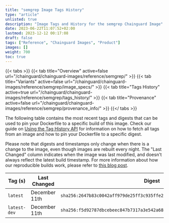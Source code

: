 ```yaml
---
title: "semgrep Image Tags History"
type: "article"
unlisted: true
description: "Image Tags and History for the semgrep Chainguard Image"
date: 2023-06-22T11:07:52+02:00
lastmod: 2023-12-12 00:17:08
draft: false
tags: ["Reference", "Chainguard Images", "Product"]
images: []
weight: 700
toc: true
---
```


{{< tabs >}}
{{< tab title="Overview" active=false url="/chainguard/chainguard-images/reference/semgrep/" >}}
{{< tab title="Variants" active=false url="/chainguard/chainguard-images/reference/semgrep/image_specs/" >}}
{{< tab title="Tags History" active=true url="/chainguard/chainguard-images/reference/semgrep/tags_history/" >}}
{{< tab title="Provenance" active=false url="/chainguard/chainguard-images/reference/semgrep/provenance_info/" >}}
{{</ tabs >}}

The following table contains the most recent tags and digests that can be used to pin your Dockerfile to a specific build of this image. Check our guide on [Using the Tag History API](/chainguard/chainguard-images/using-the-tag-history-api/) for information on how to fetch all tags from an image and how to pin your Dockerfile to a specific digest.

Please note that digests and timestamps only change when there is a change to the image, even though images are rebuilt every night. The "Last Changed" column indicates when the image was last modified, and doesn't always reflect the latest build timestamp. For more information about how our reproducible builds work, please refer to [this blog post](https://www.chainguard.dev/unchained/reproducing-chainguards-reproducible-image-builds).

| Tag (s)       | Last Changed  | Digest                                                                    |
|---------------|---------------|---------------------------------------------------------------------------|
|  `latest`     | December 11th | `sha256:2647b83c0042aff979de25ff3c935ffe2ef9a20f7a32435fb2aa81122303b27c` |
|  `latest-dev` | December 11th | `sha256:f5d92787dbcebeec847b7317a3e542a682c2b51c249f2f4f449f6fb86e5ed094` |

